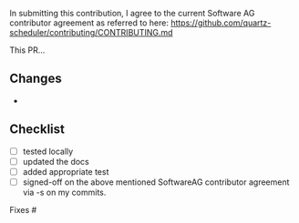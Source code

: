 In submitting this contribution, I agree to the current Software AG contributor agreement as referred to here: https://github.com/quartz-scheduler/contributing/CONTRIBUTING.md

This PR...
## Changes
-

## Checklist
- [ ] tested locally
- [ ] updated the docs
- [ ] added appropriate test
- [ ] signed-off on the above mentioned SoftwareAG contributor agreement via -s on my commits.

Fixes #








